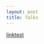 ```yaml
---
layout: post
title: Talks
---
```


[linktest](https://ahcheongl.github.io/ahcheongl.github.io/public/github.svg)
